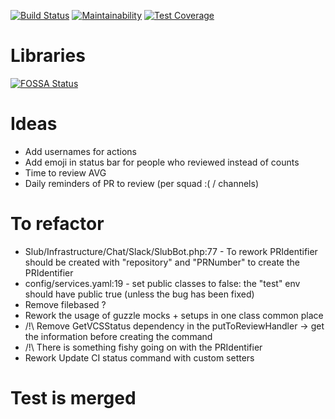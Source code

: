 [![Build Status](https://travis-ci.com/SamirBoulil/slub.svg?branch=master)](https://travis-ci.com/SamirBoulil/slub)
[![Maintainability](https://api.codeclimate.com/v1/badges/afb6042b14df680869f2/maintainability)](https://codeclimate.com/github/SamirBoulil/slub/maintainability)
[![Test Coverage](https://api.codeclimate.com/v1/badges/afb6042b14df680869f2/test_coverage)](https://codeclimate.com/github/SamirBoulil/slub/test_coverage)

# Libraries

[![FOSSA Status](https://app.fossa.com/api/projects/git%2Bgithub.com%2FSamirBoulil%2Fslub.svg?type=shield)](https://app.fossa.com/projects/git%2Bgithub.com%2FSamirBoulil%2Fslub?ref=badge_shield)

# Ideas
- Add usernames for actions
- Add emoji in status bar for people who reviewed instead of counts
- Time to review AVG
- Daily reminders of PR to review (per squad :( / channels)

# To refactor
- Slub/Infrastructure/Chat/Slack/SlubBot.php:77 - To rework PRIdentifier should be created with "repository" and "PRNumber" to create the PRIdentifier
- config/services.yaml:19 - set public classes to false: the "test" env should have public true (unless the bug has been fixed)
- Remove filebased ?
- Rework the usage of guzzle mocks + setups in one class common place
- /!\ Remove GetVCSStatus dependency in the putToReviewHandler -> get the information before creating the command
- /!\ There is something fishy going on with the PRIdentifier
- Rework Update CI status command with custom setters

# Test is merged
